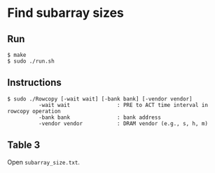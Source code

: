 # Find subarray sizes

## Run

```
$ make
$ sudo ./run.sh
```

## Instructions

```
$ sudo ./Rowcopy [-wait wait] [-bank bank] [-vendor vendor]
          -wait wait               : PRE to ACT time interval in rowcopy operation
          -bank bank               : bank address
          -vendor vendor           : DRAM vendor (e.g., s, h, m)
```

## Table 3
Open `subarray_size.txt`.